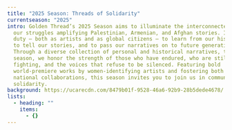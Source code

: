 ```yaml
---
title: "2025 Season: Threads of Solidarity"
currentseason: "2025"
intro: Golden Thread’s 2025 Season aims to illuminate the interconnectedness of
  our struggles amplifying Palestinian, Armenian, and Afghan stories. It is our
  duty — both as artists and as global citizens — to learn from our histories,
  to tell our stories, and to pass our narratives on to future generations.
  Through a diverse collection of personal and historical narratives, this
  season, we honor the strength of those who have endured, who are still
  fighting, and the voices that refuse to be silenced. Featuring bold
  world-premiere works by women-identifying artists and fostering both local and
  national collaborations, this season invites you to join us in community and
  solidarity.
background: https://ucarecdn.com/8479b01f-9528-46a6-92b9-28b5dede4678/
lists:
  - heading: ""
    items:
      - {}
---
```

